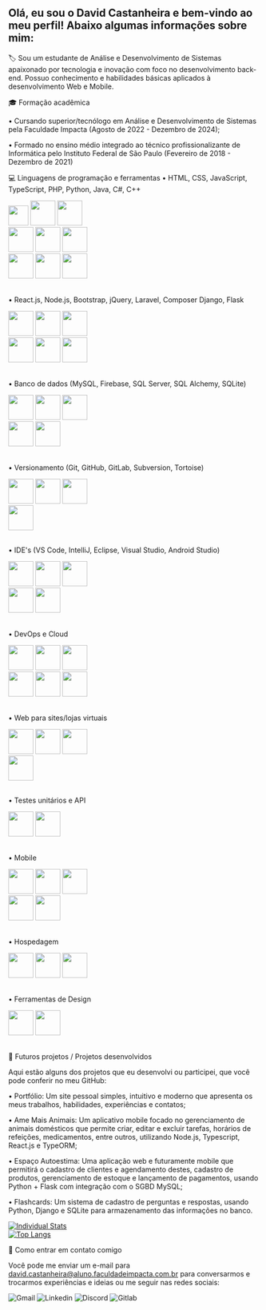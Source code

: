 ## Olá, eu sou o David Castanheira e bem-vindo ao meu perfil! Abaixo algumas informações sobre mim:
🏷️ Sou um estudante de Análise e Desenvolvimento de Sistemas apaixonado por tecnologia e inovação com foco no desenvolvimento back-end. Possuo conhecimento e habilidades básicas aplicados à desenvolvimento Web e Mobile.

🎓 Formação acadêmica

•  Cursando superior/tecnólogo em Análise e Desenvolvimento de Sistemas pela Faculdade Impacta (Agosto de 2022 - Dezembro de 2024);

•  Formado no ensino médio integrado ao técnico profissionalizante de Informática pelo Instituto Federal de São Paulo (Fevereiro de 2018 - Dezembro de 2021)

💻 Linguagens de programação e ferramentas
•  HTML, CSS, JavaScript, TypeScript, PHP, Python, Java, C#, C++
<div style="width: 200px;">
<img src="https://cdn.jsdelivr.net/gh/devicons/devicon@latest/icons/html5/html5-original.svg" width="40" height="40" margin-left="2rem"/>  
<img src="https://cdn.jsdelivr.net/gh/devicons/devicon@latest/icons/css3/css3-original.svg" width="50" height="50" /> 
<img src="https://cdn.jsdelivr.net/gh/devicons/devicon@latest/icons/javascript/javascript-original.svg" width="50" height="50" />
<img src="https://cdn.jsdelivr.net/gh/devicons/devicon@latest/icons/typescript/typescript-original.svg" width="50" height="50" />
<img src="https://cdn.jsdelivr.net/gh/devicons/devicon@latest/icons/php/php-original.svg" width="50" height="50" />
<img src="https://cdn.jsdelivr.net/gh/devicons/devicon@latest/icons/python/python-original.svg" width="50" height="50" />  
<img src="https://cdn.jsdelivr.net/gh/devicons/devicon@latest/icons/java/java-original.svg" width="50" height="50" />
<img src="https://cdn.jsdelivr.net/gh/devicons/devicon@latest/icons/csharp/csharp-original.svg" width="50" height="50" />    
<img src="https://cdn.jsdelivr.net/gh/devicons/devicon@latest/icons/cplusplus/cplusplus-original.svg" width="50" height="50" />
</div> <br>

•  React.js, Node.js, Bootstrap, jQuery, Laravel, Composer Django, Flask
<div style="width: 200px;">
<img src="https://cdn.jsdelivr.net/gh/devicons/devicon@latest/icons/react/react-original.svg" width="50" height="50" />
<img src="https://cdn.jsdelivr.net/gh/devicons/devicon@latest/icons/nodejs/nodejs-plain-wordmark.svg" width="50" height="50" />      
<img src="https://cdn.jsdelivr.net/gh/devicons/devicon@latest/icons/bootstrap/bootstrap-original-wordmark.svg" width="50" height="50" />
<img src="https://cdn.jsdelivr.net/gh/devicons/devicon@latest/icons/jquery/jquery-original.svg" width="50" height="50" />
<img src="https://cdn.jsdelivr.net/gh/devicons/devicon@latest/icons/laravel/laravel-original.svg" width="50" height="50" />   
<img src="https://cdn.jsdelivr.net/gh/devicons/devicon@latest/icons/composer/composer-original.svg" width="50" height="50" />     
<i class="devicon-django-plain-wordmark"></i>
<i class="devicon-flask-original"></i>
</div> <br>

• Banco de dados (MySQL, Firebase, SQL Server, SQL Alchemy, SQLite)
<div style="width: 200px;">
<img src="https://cdn.jsdelivr.net/gh/devicons/devicon@latest/icons/firebase/firebase-original-wordmark.svg" width="50" height="50" />
<img src="https://cdn.jsdelivr.net/gh/devicons/devicon@latest/icons/mysql/mysql-original.svg" width="50" height="50" />     
<img src="https://cdn.jsdelivr.net/gh/devicons/devicon@latest/icons/microsoftsqlserver/microsoftsqlserver-plain-wordmark.svg" width="50" height="50" />
<img src="https://cdn.jsdelivr.net/gh/devicons/devicon@latest/icons/sqlalchemy/sqlalchemy-plain-wordmark.svg" width="50" height="50" />
<img src="https://cdn.jsdelivr.net/gh/devicons/devicon@latest/icons/sqlite/sqlite-original-wordmark.svg" width="50" height="50" />
</div> <br>

• Versionamento (Git, GitHub, GitLab, Subversion, Tortoise)
<div style="width: 200px;">
<img src="https://cdn.jsdelivr.net/gh/devicons/devicon@latest/icons/git/git-original.svg" width="50" height="50" />
<img src="https://cdn.jsdelivr.net/gh/devicons/devicon@latest/icons/github/github-original.svg" width="50" height="50" />
<img src="https://cdn.jsdelivr.net/gh/devicons/devicon@latest/icons/gitlab/gitlab-original.svg" width="50" height="50" />
<img src="https://cdn.jsdelivr.net/gh/devicons/devicon@latest/icons/tortoisegit/tortoisegit-original.svg" width="50" height="50" />
</div> <br>

• IDE's (VS Code, IntelliJ, Eclipse, Visual Studio, Android Studio)
<div style="width: 200px;">
<img src="https://cdn.jsdelivr.net/gh/devicons/devicon@latest/icons/vscode/vscode-original.svg" width="50" height="50" />         
<img src="https://cdn.jsdelivr.net/gh/devicons/devicon@latest/icons/intellij/intellij-original.svg" width="50" height="50" />   
<img src="https://cdn.jsdelivr.net/gh/devicons/devicon@latest/icons/eclipse/eclipse-original.svg" width="50" height="50" />
<img src="https://cdn.jsdelivr.net/gh/devicons/devicon@latest/icons/visualstudio/visualstudio-original.svg" width="50" height="50" />
<img src="https://cdn.jsdelivr.net/gh/devicons/devicon@latest/icons/androidstudio/androidstudio-original.svg" width="50" height="50" />        
</div> <br>

• DevOps e Cloud
<div style="width: 200px;">
<img src="https://cdn.jsdelivr.net/gh/devicons/devicon@latest/icons/amazonwebservices/amazonwebservices-original-wordmark.svg" width="50" height="50" />       
<img src="https://cdn.jsdelivr.net/gh/devicons/devicon@latest/icons/docker/docker-original-wordmark.svg" width="50" height="50" />  
<img src="https://cdn.jsdelivr.net/gh/devicons/devicon@latest/icons/nginx/nginx-original.svg" width="50" height="50" />
<img src="https://cdn.jsdelivr.net/gh/devicons/devicon@latest/icons/linux/linux-original.svg" width="50" height="50" />
<img src="https://cdn.jsdelivr.net/gh/devicons/devicon@latest/icons/ubuntu/ubuntu-original-wordmark.svg" width="50" height="50" />
<img src="https://cdn.jsdelivr.net/gh/devicons/devicon@latest/icons/yaml/yaml-original.svg" width="50" height="50" />
</div> <br>

• Web para sites/lojas virtuais 
<div style="width: 200px;">
<img src="https://cdn.jsdelivr.net/gh/devicons/devicon@latest/icons/woocommerce/woocommerce-original.svg" width="50" height="50" />
<img src="https://cdn.jsdelivr.net/gh/devicons/devicon@latest/icons/wordpress/wordpress-plain.svg" width="50" height="50" />
<img src="https://cdn.jsdelivr.net/gh/devicons/devicon@latest/icons/cloudflare/cloudflare-original.svg" width="50" height="50" />
<img src="https://cdn.jsdelivr.net/gh/devicons/devicon@latest/icons/filezilla/filezilla-original.svg" width="50" height="50" />
</div> <br>

• Testes unitários e API
<div style="width: 200px;">
<img src="https://cdn.jsdelivr.net/gh/devicons/devicon@latest/icons/insomnia/insomnia-original.svg" width="50" height="50" />
<img src="https://cdn.jsdelivr.net/gh/devicons/devicon@latest/icons/postman/postman-original.svg" width="50" height="50" />
</div> <br>

• Mobile
<div style="width: 200px;">
<img src="https://cdn.jsdelivr.net/gh/devicons/devicon@latest/icons/ionic/ionic-original.svg" width="50" height="50" />
<img src="https://cdn.jsdelivr.net/gh/devicons/devicon@latest/icons/maven/maven-original.svg" width="50" height="50" />   
<img src="https://cdn.jsdelivr.net/gh/devicons/devicon@latest/icons/gradle/gradle-original.svg" width="50" height="50" />
<img src="https://cdn.jsdelivr.net/gh/devicons/devicon@latest/icons/jetpackcompose/jetpackcompose-original.svg" width="50" height="50" />
<img src="https://cdn.jsdelivr.net/gh/devicons/devicon@latest/icons/kotlin/kotlin-original.svg" width="50" height="50" />
</div> <br>

• Hospedagem
<div style="width: 200px;"> 
<img src="https://cdn.jsdelivr.net/gh/devicons/devicon@latest/icons/digitalocean/digitalocean-original.svg" width="50" height="50" />
<img src="https://cdn.jsdelivr.net/gh/devicons/devicon@latest/icons/vercel/vercel-original-wordmark.svg" width="50" height="50" />
<img src="https://cdn.jsdelivr.net/gh/devicons/devicon@latest/icons/railway/railway-original-wordmark.svg" width="50" height="50" /> 
</div> <br>

•  Ferramentas de Design
<div style="width: 200px;"> 
<img src="https://cdn.jsdelivr.net/gh/devicons/devicon@latest/icons/photoshop/photoshop-original.svg" width="50" height="50" />
<img src="https://cdn.jsdelivr.net/gh/devicons/devicon@latest/icons/figma/figma-original.svg" width="50" height="50" />
</div> <br>

🚀 Futuros projetos / Projetos desenvolvidos

Aqui estão alguns dos projetos que eu desenvolvi ou participei, que você pode conferir no meu GitHub:

•  Portfólio: Um site pessoal simples, intuitivo e moderno que apresenta os meus trabalhos, habilidades, experiências e contatos;

•  Ame Mais Animais: Um aplicativo mobile focado no gerenciamento de animais domésticos que permite criar, editar e excluir tarefas, horários de refeições, medicamentos, entre outros, utilizando Node.js, Typescript, React.js e TypeORM;

•  Espaço Autoestima: Uma aplicação web e futuramente mobile que permitirá o cadastro de clientes e agendamento destes, cadastro de produtos, gerenciamento de estoque e lançamento de pagamentos, usando Python + Flask com integração com o SGBD MySQL;

•  Flashcards: Um sistema de cadastro de perguntas e respostas, usando Python, Django e SQLite para armazenamento das informações no banco.

<div style="width: 200px;">
<a href="https://github.com/David-Castanheira/github-readme-stats">
  <img src="https://github-readme-stats.vercel.app/api?username=David-Castanheira&show_icons=true&theme=dark#gh-dark-mode-only" alt="Individual Stats" />
  <img src="https://github-readme-stats.vercel.app/api/top-langs/?username=David-Castanheira&langs_count=8&layout=compact" alt="Top Langs" />
</a>
</div>

📱 Como entrar em contato comigo

Você pode me enviar um e-mail para david.castanheira@aluno.faculdadeimpacta.com.br para conversarmos e trocarmos experiências e ideias ou me seguir nas redes sociais:

![Gmail](https://img.shields.io/badge/Gmail-D14836?style=for-the-badge&logo=gmail&logoColor=white&link=mailto:david.castanheira@aluno.faculdadeimpacta.com.br)
![Linkedin](https://img.shields.io/badge/LinkedIn-0077B5?style=for-the-badge&logo=linkedin&logoColor=white)
![Discord](https://img.shields.io/badge/Discord-7289DA?style=for-the-badge&logo=discord&logoColor=white)
![Gitlab](https://img.shields.io/badge/GitLab-330F63?style=for-the-badge&logo=gitlab&logoColor=white)
